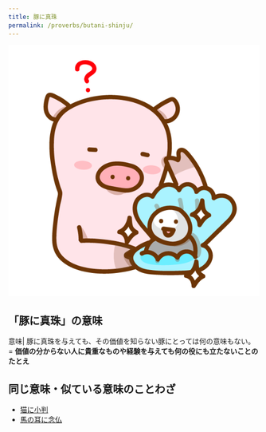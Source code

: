 ```yaml
---
title: 豚に真珠
permalink: /proverbs/butani-shinju/
---
```


![](/assets/images/proverbs/butani-shinju.png)

## 「豚に真珠」の意味

意味| 豚に真珠を与えても、その価値を知らない豚にとっては何の意味もない。  
= **価値の分からない人に貴重なものや経験を与えても何の役にも立たないことのたとえ**  
  
##  同じ意味・似ている意味のことわざ

* [猫に小判](https://nihongokyoshi-net.com/2020/12/15/proverb-nekoni-koban/)
* [馬の耳に念仏](https://nihongokyoshi-net.com/2021/01/05/proverb-umano-miminimo-nenbutsu/)
